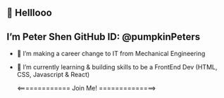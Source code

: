  👋 Helllooo
- 
 I’m Peter Shen 
 GitHub ID: @pumpkinPeters
-
- 👀 I’m making a career change to IT from Mechanical Engineering
- 🌱 I’m currently learning & building skills to be a FrontEnd Dev (HTML, CSS, Javascript & React)
    
    <============= Join Me! ==============>

<!---
pumpkinPeters/pumpkinPeters is a ✨ special ✨ repository because its `README.md` (this file) appears on your GitHub profile.
You can click the Preview link to take a look at your changes.
--->
